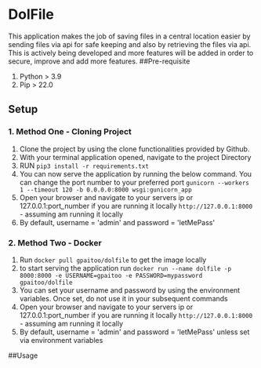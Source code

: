 # DolFile
This application makes the job of saving files in a central location easier by sending files via api for safe keeping and also by retrieving the files via api.
This is actively being developed and more features will be added in order to secure, improve and add more features.
##Pre-requisite
1. Python > 3.9
2. Pip > 22.0
## Setup
### 1. Method One - Cloning Project
1. Clone the project by using the clone functionalities provided by Github.
2. With your terminal application opened, navigate to the project Directory
3. RUN `pip3 install -r requirements.txt`
4. You can now serve the application by running the below command. You can change the port number to your preferred port
`gunicorn --workers 1 --timeout 120 -b 0.0.0.0:8000 wsgi:gunicorn_app`
5. Open your browser and navigate to your servers ip or 127.0.0.1:port_number if you are running it locally
    `http://127.0.0.1:8000` - assuming am running it locally 
6. By default, username = 'admin' and password = 'letMePass'

### 2. Method Two - Docker
1. Run `docker pull gpaitoo/dolfile` to get the image locally
2. to start serving the application run `docker run --name dolfile -p 8000:8000 -e USERNAME=gpaitoo -e PASSWORD=mypassword gpaitoo/dolfile`
3. You can set your username and password by using the environment variables. Once set, do not use it in your subsequent commands
4. Open your browser and navigate to your servers ip or 127.0.0.1:port_number if you are running it locally
    `http://127.0.0.1:8000` - assuming am running it locally 
5. By default, username = 'admin' and password = 'letMePass' unless set via environment variables 

##Usage
